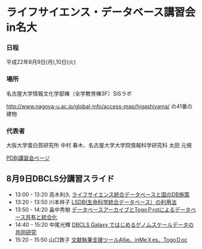 # ライフサイエンス・データベース講習会in名大

### 日程
平成22年8月9日(月),10日(火)

### 場所
名古屋大学情報文化学部棟（全学教育棟3F）SISラボ

http://www.nagoya-u.ac.jp/global-info/access-map/higashiyama/ の41番の建物

### 代表者
大阪大学蛋白質研究所 中村 春木、名古屋大学大学院情報科学研究科 太田 元規

[PDBj講習会ページ](http://www.pdbj.org/pdbj_workshop_j.html)


## 8月9日DBCLS分講習スライド

- 13:00 - 13:20 高木利久 [ライフサイエンス統合データベースと国のDB施策](2010-8-9_Takagi.pdf)
- 13:20 - 13:50 川本祥子 [LSDB(生命科学統合データベース）の利用法](2010-8-9_Kawamo.pdf)
- 13:50 - 14:20 畠中秀樹 [データベースアーカイブとTogoＰrotによるデータベース共有と統合化](2010-8-9_Hatana.pdf)
- 14:40 - 15:20 中尾光輝 [DBCLS Galaxy ではじめるゲノムスケールデータの共同研究](2010-8-9_Nakao.pdf)
- 15:20 - 15:50 山口敦子 [文献執筆支援ツールAllie、inMeＸes、TogoＤoc](2010-8-9_Yamagu.pdf)
